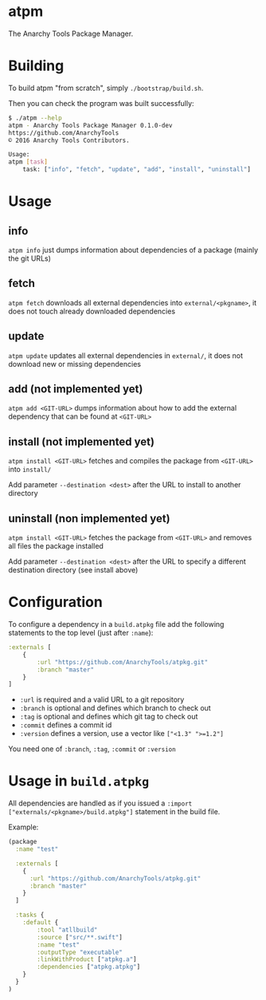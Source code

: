 # atpm

The Anarchy Tools Package Manager.

# Building

To build atpm "from scratch", simply `./bootstrap/build.sh`.

Then you can check the program was built successfully:

```bash
$ ./atpm --help
atpm - Anarchy Tools Package Manager 0.1.0-dev
https://github.com/AnarchyTools
© 2016 Anarchy Tools Contributors.

Usage:
atpm [task]
    task: ["info", "fetch", "update", "add", "install", "uninstall"]
```

# Usage

## info

`atpm info` just dumps information about dependencies of a package (mainly the git URLs)

## fetch

`atpm fetch` downloads all external dependencies into `external/<pkgname>`, it does not touch already downloaded dependencies

## update

`atpm update` updates all external dependencies in `external/`, it does not download new or missing dependencies

## add (not implemented yet)

`atpm add <GIT-URL>` dumps information about how to add the external dependency that can be found at `<GIT-URL>`

## install (not implemented yet)

`atpm install <GIT-URL>` fetches and compiles the package from `<GIT-URL>` into `install/`

Add parameter `--destination <dest>` after the URL to install to another directory

## uninstall (non implemented yet)

`atpm install <GIT-URL>` fetches the package from `<GIT-URL>` and removes all files the package installed

Add parameter `--destination <dest>` after the URL to specify a different destination directory (see install above)

# Configuration

To configure a dependency in a `build.atpkg` file add the following statements to the top level (just after `:name`):

```clojure
:externals [
    {
        :url "https://github.com/AnarchyTools/atpkg.git"
        :branch "master"
    }
]
```

- `:url` is required and a valid URL to a git repository
- `:branch` is optional and defines which branch to check out
- `:tag` is optional and defines which git tag to check out
- `:commit` defines a commit id
- `:version` defines a version, use a vector like `["<1.3" ">=1.2"]`

You need one of `:branch`, `:tag`, `:commit` or `:version`

# Usage in `build.atpkg`

All dependencies are handled as if you issued a `:import ["externals/<pkgname>/build.atpkg"]` statement in the build file.

Example:

```clojure
(package
  :name "test"

  :externals [
    {
      :url "https://github.com/AnarchyTools/atpkg.git"
      :branch "master"
    }
  ]

  :tasks {
    :default {
        :tool "atllbuild"
        :source ["src/**.swift"]
        :name "test"
        :outputType "executable"
        :linkWithProduct ["atpkg.a"]
        :dependencies ["atpkg.atpkg"]
    }
  }
)
```